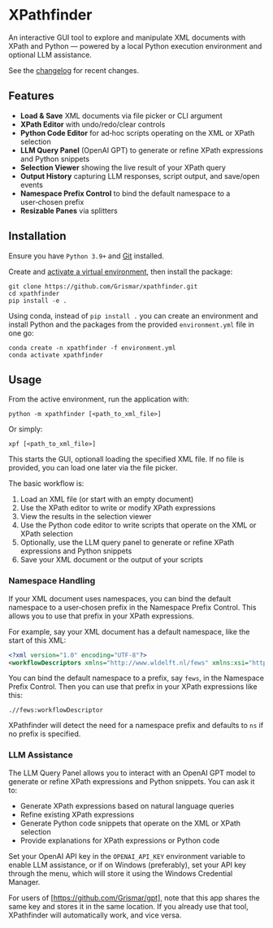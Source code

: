 # XPathfinder

An interactive GUI tool to explore and manipulate XML documents with XPath and Python — powered by a local Python execution environment and optional LLM assistance.

See the [changelog](CHANGELOG.md) for recent changes.

## Features

- **Load & Save** XML documents via file picker or CLI argument  
- **XPath Editor** with undo/redo/clear controls  
- **Python Code Editor** for ad‑hoc scripts operating on the XML or XPath selection  
- **LLM Query Panel** (OpenAI GPT) to generate or refine XPath expressions and Python snippets  
- **Selection Viewer** showing the live result of your XPath query  
- **Output History** capturing LLM responses, script output, and save/open events  
- **Namespace Prefix Control** to bind the default namespace to a user‑chosen prefix  
- **Resizable Panes** via splitters  

## Installation

Ensure you have `Python 3.9+` and [Git][git] installed.

Create and [activate a virtual environment][venv], then install the package:
```
git clone https://github.com/Grismar/xpathfinder.git
cd xpathfinder
pip install -e .
```

Using conda, instead of `pip install .` you can create an environment and install Python and the packages from the provided `environment.yml` file in one go:
```
conda create -n xpathfinder -f environment.yml
conda activate xpathfinder
```

## Usage
From the active environment, run the application with:
```
python -m xpathfinder [<path_to_xml_file>]
```

Or simply:
```
xpf [<path_to_xml_file>]
```

This starts the GUI, optionall loading the specified XML file. If no file is provided, you can load one later via the file picker.

The basic workflow is:
1. Load an XML file (or start with an empty document)
2. Use the XPath editor to write or modify XPath expressions
3. View the results in the selection viewer
4. Use the Python code editor to write scripts that operate on the XML or XPath selection
5. Optionally, use the LLM query panel to generate or refine XPath expressions and Python snippets
6. Save your XML document or the output of your scripts

### Namespace Handling
If your XML document uses namespaces, you can bind the default namespace to a user‑chosen prefix in the Namespace Prefix Control. This allows you to use that prefix in your XPath expressions.

For example, say your XML document has a default namespace, like the start of this XML:
```xml
<?xml version="1.0" encoding="UTF-8"?>
<workflowDescriptors xmlns="http://www.wldelft.nl/fews" xmlns:xsi="http://www.w3.org/2001/XMLSchema-instance" xsi:schemaLocation="http://www.wldelft.nl/fews  https://fewsdocs.deltares.nl/schemas/version1.0/workflowDescriptors.xsd" version="1.0">
```
You can bind the default namespace to a prefix, say `fews`, in the Namespace Prefix Control. Then you can use that prefix in your XPath expressions like this:
```xpath
.//fews:workflowDescriptor
```
XPathfinder will detect the need for a namespace prefix and defaults to `ns` if no prefix is specified.

### LLM Assistance

The LLM Query Panel allows you to interact with an OpenAI GPT model to generate or refine XPath expressions and Python snippets. You can ask it to:
- Generate XPath expressions based on natural language queries
- Refine existing XPath expressions
- Generate Python code snippets that operate on the XML or XPath selection
- Provide explanations for XPath expressions or Python code

Set your OpenAI API key in the `OPENAI_API_KEY` environment variable to enable LLM assistance, or if on Windows (preferably), set your API key through the menu, which will store it using the Windows Credential Manager.

For users of [https://github.com/Grismar/gpt], note that this app shares the same key and stores it in the same location. If you already use that tool, XPathfinder will automatically work, and vice versa. 

[git]: https://git-scm.com/
[venv]: https://docs.python.org/3/library/venv.html
